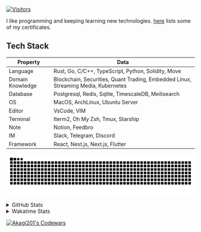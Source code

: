 <!-- markdownlint-disable MD041 MD010 MD033 -->
[![Visitors](https://api.visitorbadge.io/api/daily?path=Akagi201%2FAkagi201&label=Visitors%20Today&countColor=%2337d67a)](https://visitorbadge.io/status?path=Akagi201%2FAkagi201)

I like programming and keeping learning new technologies. [here](https://github.com/Akagi201/blockchain) lists some of my certificates.

## Tech Stack

| Property         	| Data                                                                               	|
|------------------	|------------------------------------------------------------------------------------	|
| Language         	| Rust, Go, C/C++, TypeScript, Python, Solidity, Move                                 |
| Domain Knowledge 	| Blockchain, Securities, Quant Trading, Embedded Linux, Streaming Media, Kubernetes 	|
| Database         	| Postgresql, Redis, Sqlite, TimescaleDB, Meilisearch                                 |
| OS               	| MacOS, ArchLinux, Ubuntu Server                                                     |
| Editor           	| VsCode, VIM                                                                        	|
| Terminal          | Iterm2, Oh My Zsh, Tmux, Starship                                                   |
| Note             	| Notion, Feedbro                                                                    	|
| IM               	| Slack, Telegram, Discord                                                            |
| Framework         | React, Nest.js, Next.js, Flutter                                                   	|

[![github contribution grid snake animation](https://raw.githubusercontent.com/Akagi201/Akagi201/output/github-contribution-grid-snake.svg#gh-light-mode-only)](https://github.com/Akagi201)

<details>
<summary>GitHub Stats</summary>
  <a href="https://github.com/Akagi201"><img alt="Profile Detail" src="https://raw.githubusercontent.com/Akagi201/Akagi201/master/profile-summary-card-output/dracula/0-profile-details.svg" /></a>
  <a href="https://github.com/Akagi201"><img alt="Github Stats" src="https://raw.githubusercontent.com/Akagi201/Akagi201/master/profile-summary-card-output/dracula/3-stats.svg" /></a>
  <a href="https://github.com/Akagi201"><img alt="Lang By Commits" src="https://raw.githubusercontent.com/Akagi201/Akagi201/master/profile-summary-card-output/dracula/2-most-commit-language.svg" /></a>
</details>

<details>
<summary>Wakatime Stats</summary>
<br>

<!--START_SECTION:waka-->

```txt
From: 19 January 2024 - To: 26 January 2024

Total Time: 41 hrs 41 mins

Other        24 hrs 55 mins  ███████████████░░░░░░░░░░   59.77 %
Rust         9 hrs 31 mins   █████▓░░░░░░░░░░░░░░░░░░░   22.83 %
sh           4 hrs           ██▒░░░░░░░░░░░░░░░░░░░░░░   09.62 %
Markdown     41 mins         ▒░░░░░░░░░░░░░░░░░░░░░░░░   01.67 %
TypeScript   41 mins         ▒░░░░░░░░░░░░░░░░░░░░░░░░   01.66 %
Solidity     36 mins         ▒░░░░░░░░░░░░░░░░░░░░░░░░   01.44 %
TOML         34 mins         ▒░░░░░░░░░░░░░░░░░░░░░░░░   01.39 %
Makefile     16 mins         ░░░░░░░░░░░░░░░░░░░░░░░░░   00.66 %
Python       10 mins         ░░░░░░░░░░░░░░░░░░░░░░░░░   00.41 %
Git Config   3 mins          ░░░░░░░░░░░░░░░░░░░░░░░░░   00.15 %
```

<!--END_SECTION:waka-->

</details>

<a href="https://www.codewars.com/users/Akagi201"><img alt="Akagi201's Codewars" src="https://www.codewars.com/users/Akagi201/badges/small"></a>
